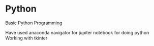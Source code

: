 # Python
Basic Python Programming

Have used anaconda navigator for jupiter notebook for doing python
Working with tkinter

 
